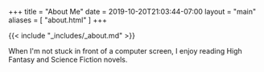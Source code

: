 +++
title = "About Me"
date = 2019-10-20T21:03:44-07:00
layout = "main"
aliases = [
	"about.html"
]
+++

{{< include "_includes/_about.md" >}}

When I'm not stuck in front of a computer screen, I enjoy reading High Fantasy
and Science Fiction novels.
